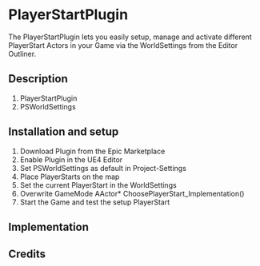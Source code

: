 # PlayerStartPlugin
The PlayerStartPlugin lets you easily setup, manage and activate different PlayerStart Actors in your Game via the WorldSettings from the Editor Outliner.

## Description 

1. PlayerStartPlugin
2. PSWorldSettings

## Installation and setup 
1. Download Plugin from the Epic Marketplace
2. Enable Plugin in the UE4 Editor 
3. Set PSWorldSettings as default in Project-Settings
4. Place PlayerStarts on the map
5. Set the current PlayerStart in the WorldSettings
6. Overwrite GameMode AActor* ChoosePlayerStart_Implementation()
7. Start the Game and test the setup PlayerStart


## Implementation 

## Credits
